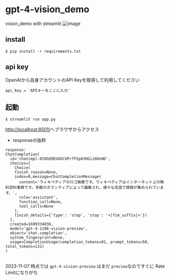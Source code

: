 # gpt-4-vision_demo
vision_demo with streamlit
![image](https://github.com/tkys/gpt-4-vision_demo/assets/24400946/8a54c84b-23cf-4b55-b90b-e78ce5172cb8)


## install
```
$ pip install -r requirements.txt
```


## api  key
OpenAIから自身アカウントのAPI Keyを取得して利用してください
```
api_key = 'APIキーをここに入力'
```
## 起動
```
$ streamlit run app.py
```
[http://localhost:8501/](http://localhost:8501/)へブラウザからアクセス



- responseの抜粋
```
response:
ChatCompletion(
  id='chatcmpl-8I8hQ9EUOXCUPrfF5p6YHGii6OnHD',
  choices=[
    Choice(
    finish_reason=None,
    index=0,message=ChatCompletionMessage(
      content='ウィキペディアのロゴ画像です。ウィキペディアはインターネット上の無料百科事典です。多数のボランティアによって編集され、様々な言語で情報が集められています。',
      role='assistant',
      function_call=None,
      tool_calls=None
    ),
    finish_details={'type': 'stop', 'stop': '<|fim_suffix|>'})
  ],
  created=1699334036,
  model='gpt-4-1106-vision-preview',
  object='chat.completion',
  system_fingerprint=None,
  usage=CompletionUsage(completion_tokens=81, prompt_tokens=50, total_tokens=131)
)

```
##
2023-11-07 時点では `gpt-4-vision-preview` はまだ `preview`なのですぐに Rate Limitになりがち
